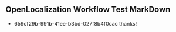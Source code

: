 ## OpenLocalization Workflow Test MarkDown
* 659cf29b-991b-41ee-b3bd-027f8b4f0cac thanks!

<!--HONumber=Jul16_HO4-->


